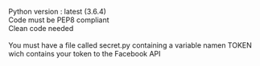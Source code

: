 Python version : latest (3.6.4)<br>
Code must be PEP8 compliant<br>
Clean code needed<br><br>
You must have a file called secret.py containing a variable namen TOKEN wich contains your token to the Facebook API

